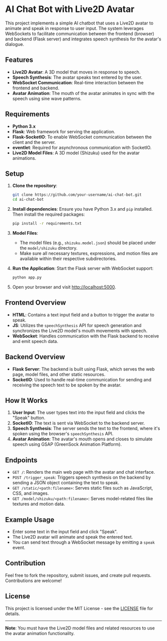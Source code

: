 # AI Chat Bot with Live2D Avatar

This project implements a simple AI chatbot that uses a Live2D avatar to animate and speak in response to user input. The system leverages WebSockets to facilitate communication between the frontend (browser) and backend (Flask server) and integrates speech synthesis for the avatar's dialogue.

## Features

- **Live2D Avatar**: A 3D model that moves in response to speech.
- **Speech Synthesis**: The avatar speaks text entered by the user.
- **WebSocket Communication**: Real-time interaction between the frontend and backend.
- **Avatar Animation**: The mouth of the avatar animates in sync with the speech using sine wave patterns.

## Requirements

- **Python 3.x**
- **Flask**: Web framework for serving the application.
- **Flask-SocketIO**: To enable WebSocket communication between the client and the server.
- **eventlet**: Required for asynchronous communication with SocketIO.
- **Live2D Model Files**: A 3D model (Shizuku) used for the avatar animations.

## Setup

1. **Clone the repository**:
    ```bash
    git clone https://github.com/your-username/ai-chat-bot.git
    cd ai-chat-bot
    ```

2. **Install dependencies**:
    Ensure you have Python 3.x and `pip` installed. Then install the required packages:
    ```bash
    pip install -r requirements.txt
    ```

3. **Model Files**: 
    - The model files (e.g., `shizuku.model.json`) should be placed under the `model/shizuku` directory. 
    - Make sure all necessary textures, expressions, and motion files are available within their respective subdirectories.

4. **Run the Application**:
    Start the Flask server with WebSocket support:
    ```bash
    python app.py
    ```

5. Open your browser and visit [http://localhost:5000](http://localhost:5000).

## Frontend Overview

- **HTML**: Contains a text input field and a button to trigger the avatar to speak.
- **JS**: Utilizes the `speechSynthesis` API for speech generation and synchronizes the Live2D model's mouth movements with speech.
- **WebSocket**: Handles communication with the Flask backend to receive and emit speech data.

## Backend Overview

- **Flask Server**: The backend is built using Flask, which serves the web page, model files, and other static resources.
- **SocketIO**: Used to handle real-time communication for sending and receiving the speech text to be spoken by the avatar.

## How It Works

1. **User Input**: The user types text into the input field and clicks the "Speak" button.
2. **SocketIO**: The text is sent via WebSocket to the backend server.
3. **Speech Synthesis**: The server sends the text to the frontend, where it's spoken using the browser's `speechSynthesis` API.
4. **Avatar Animation**: The avatar's mouth opens and closes to simulate speech using GSAP (GreenSock Animation Platform).

## Endpoints

- `GET /`: Renders the main web page with the avatar and chat interface.
- `POST /trigger_speak`: Triggers speech synthesis on the backend by sending a JSON object containing the text to speak.
- `GET /static/<path:filename>`: Serves static files such as JavaScript, CSS, and images.
- `GET /model/shizuku/<path:filename>`: Serves model-related files like textures and motion data.

## Example Usage

- Enter some text in the input field and click "Speak".
- The Live2D avatar will animate and speak the entered text.
- You can send text through a WebSocket message by emitting a `speak` event.

## Contribution

Feel free to fork the repository, submit issues, and create pull requests. Contributions are welcome!

## License

This project is licensed under the MIT License - see the [LICENSE](LICENSE) file for details.

---

**Note**: You must have the Live2D model files and related resources to use the avatar animation functionality.
